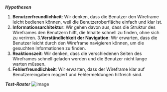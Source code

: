 ***Hypothesen***
1. **Benutzerfreundlichkeit**: Wir denken, dass die Benutzer den Wireframe leicht bedienen können, weil die Benutzeroberfläche einfach und klar ist.
2. **Informationsarchitektur**: Wir gehen davon aus, dass die Struktur des Wireframes den Benutzern hilft, die Inhalte schnell zu finden, ohne sich zu verirren.
3.**Verständlichkeit der Navigation**: Wir erwarten, dass die Benutzer leicht durch den Wireframe navigieren können, um die gesuchten Informationen zu finden.
4. **Reaktionszeit**: Wir denken, dass die verschiedenen Seiten des Wireframes schnell geladen werden und die Benutzer nicht lange warten müssen.
5. **Fehlerfreundlichkeit**: Wir erwarten, dass der Wireframe klar auf Benutzereingaben reagiert und Fehlermeldungen hilfreich sind.

***Test-Raster***
![image](https://github.com/SackUeli/Umfy/assets/162135768/332e7601-04c6-45ec-b5de-ceb0589de462)
 
